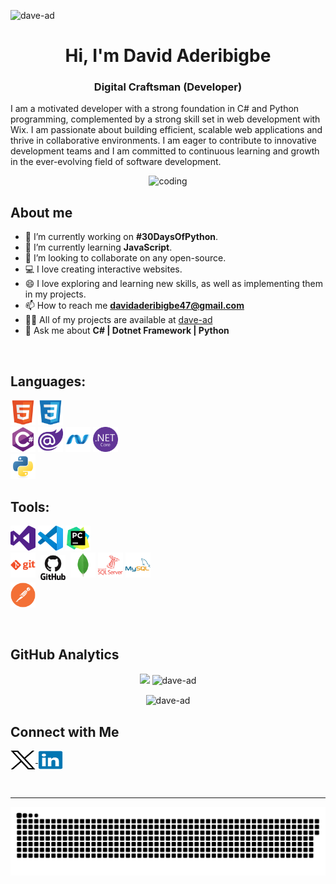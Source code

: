 <p align="left">
	<img src="https://komarev.com/ghpvc/?username=dave-ad&label=Profile%20views&color=0e75b6&style=flat" alt="dave-ad" />
</p>

<h1 align="center">Hi, I'm David Aderibigbe</h1>
<h3 align="center">Digital Craftsman (Developer)</h3>
<P>
	I am a motivated developer with a strong foundation in C# and Python programming, complemented by a strong skill set in web development with Wix. I am passionate about building efficient, scalable web applications and thrive in collaborative environments. I am eager to contribute to innovative development teams and I am committed to continuous learning and growth in the ever-evolving field of software development.
</P>
<p align="center"> <img alt="coding" width="400" src="https://media.tenor.com/GfSX-u7VGM4AAAAC/coding.gif"> </p>

## **About me**

- 🔭 I’m currently working on **#30DaysOfPython**.
- 🌱 I’m currently learning **JavaScript**.
- 👯 I’m looking to collaborate on any open-source.
- 💻 I love creating interactive websites.
- 😄 I love exploring and learning new skills, as well as implementing them in my projects.
- 📫 How to reach me **davidaderibigbe47@gmail.com**
- 👨‍💻 All of my projects are available at [dave-ad](https://github.com/dave-ad)
- 💬 Ask me about **C# | Dotnet Framework | Python**
<!-- - ⚡ Fun fact I also love to listen to music while coding. -->
</br>


<!-- Languages -->
## **Languages:**
<p align="left">
	<img src="https://github.com/devicons/devicon/blob/master/icons/html5/html5-original.svg" alt="html5" width="40" height="40"/>
	<img src="https://github.com/devicons/devicon/blob/master/icons/css3/css3-original.svg" alt="css3" width="40" height="40"/> 
	<br/>
	<img src="https://github.com/devicons/devicon/blob/master/icons/csharp/csharp-original.svg" alt="csharp" width="40" height="40"/>
	<img src="https://github.com/devicons/devicon/blob/master/icons/blazor/blazor-original.svg" alt="css3" width="40" height="40"/>
	<img src="https://github.com/devicons/devicon/blob/master/icons/dot-net/dot-net-original.svg" alt="css3" width="40" height="40"/>
	<img src="https://github.com/devicons/devicon/blob/master/icons/dotnetcore/dotnetcore-original.svg" alt="css3" width="40" height="40"/> 
	<br/>
	<img src="https://github.com/devicons/devicon/blob/master/icons/python/python-original.svg" alt="python" width="40" height="40"/>
	<!-- <img src="https://cdn.worldvectorlogo.com/logos/django.svg" alt="django" width="40" height="40"/> -->
	<!-- <img src="https://www.vectorlogo.zone/logos/pocoo_flask/pocoo_flask-icon.svg" alt="flask" width="40" height="40"/> -->
</p>
  
<!-- Tools -->
## **Tools:**
<p align="left">
	<img src="https://github.com/devicons/devicon/blob/master/icons/visualstudio/visualstudio-plain.svg" alt="Visual Studio" width="40" height="40"/>
	<img src="https://github.com/devicons/devicon/blob/master/icons/vscode/vscode-original.svg" alt="Visual Studio Code" width="40" height="40"/>
	<img src="https://github.com/devicons/devicon/blob/master/icons/pycharm/pycharm-original.svg" alt="jetbrains_pycharm" width="40" height="40">
	<br/>
  	<img src="https://github.com/devicons/devicon/blob/master/icons/git/git-plain-wordmark.svg" alt="git" width="40" height="40"/>
	<img src="https://github.com/devicons/devicon/blob/master/icons/github/github-original-wordmark.svg" alt="github" width="40" height="40" style="vertical-align:top; margin:4px"></a>
	<img src="https://github.com/devicons/devicon/blob/master/icons/mongodb/mongodb-original.svg" alt="mongodb" width="40" height="40"/>
	<img src="https://github.com/devicons/devicon/blob/master/icons/microsoftsqlserver/microsoftsqlserver-plain-wordmark.svg" alt="mssql" width="40" height="40"/>
	<img src="https://github.com/devicons/devicon/blob/master/icons/mysql/mysql-original-wordmark.svg" alt="mysql" width="40" height="40"/>
 	<br/>
  	<img src="https://github.com/devicons/devicon/blob/master/icons/postman/postman-original.svg" alt="postman" width="40" height="40"/>
</p>
<br/>

<!--Google analytics-->
## **GitHub Analytics**
 <p align="center">
	<img height="156em" src="https://github-readme-stats.vercel.app/api?username=dave-ad&show_icons=true&locale=en&theme=dark&include_all_commits=true&count_private=true" />
	<img height="156em" src="https://github-readme-stats.vercel.app/api/top-langs?username=dave-ad&show_icons=true&locale=en&layout=compact&langs_count=8&theme=dark" alt="dave-ad" />
 </p>
<p align="center">
	<img height="160em" align="center" src="https://github-readme-streak-stats.herokuapp.com/?user=dave-ad&theme=dark&hide_border=false" alt="dave-ad" /></p>
</p>

<!-- Connect with me -->
## **Connect with Me** ️
<p align="left">
	<a href="https://twitter.com/_dave_ad" target="blank">
		<img align="center" src="https://github.com/devicons/devicon/blob/master/icons/twitter/twitter-original.svg" alt="Twitter" height="30" width="40" />
	</a>
	<a href="www.linkedin.com/in/aderibigbedavid" target="blank">
		<img align="center" src="https://github.com/devicons/devicon/blob/master/icons/linkedin/linkedin-original.svg" alt="LinkedIn" height="30" width="40" />
	</a>
</p>

<!-- Github Trophy -->
<!-- <p align="left">
	<a href="https://github.com/ryo-ma/github-profile-trophy"><img src="https://github-profile-trophy.vercel.app/?username=dave-ad" alt="dave-ad" /></a> 
</p> -->

<br/>
<hr/>

<p align="center">
<picture>
  <source media="(prefers-color-scheme: dark)" srcset="https://raw.githubusercontent.com/abhishek-00/Abhishek-00/output/github-contribution-grid-snake-dark.svg">
  <source media="(prefers-color-scheme: light)" srcset="https://raw.githubusercontent.com/Abhishek-00/Abhishek-00/output/github-contribution-grid-snake.svg">
 
 <img alt="github contribution grid snake animation" src="https://raw.githubusercontent.com/abhishek-00/Abhishek-00/output/github-contribution-grid-snake-dark.svg">
</picture>
</p>
